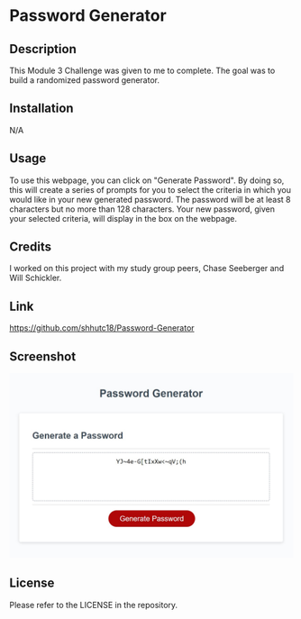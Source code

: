 # Password Generator

## Description

This Module 3 Challenge was given to me to complete. The goal was to build a randomized password generator. 

## Installation

N/A

## Usage

To use this webpage, you can click on "Generate Password". By doing so, this will create a series of prompts for you to select the criteria in which you would like in your new generated password. The password will be at least 8 characters but no more than 128 characters. Your new password, given your selected criteria, will display in the box on the webpage.

## Credits

I worked on this project with my study group peers, Chase Seeberger and Will Schickler.

## Link

https://github.com/shhutc18/Password-Generator

## Screenshot

<img src="assets/images/PasswordGenerator.jpg">

## License

Please refer to the LICENSE in the repository.